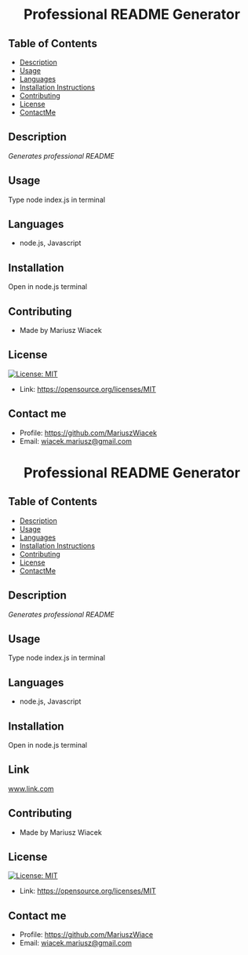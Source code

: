 # <p align="center">Professional README Generator</p>
  ## Table of Contents
  * [Description](#description)
  * [Usage](#usage)
  * [Languages](#languages)
  * [Installation Instructions](#installation)
  * [Contributing](#Contributing)
  * [License](#license)
  * [ContactMe](#contactMe)
  ## Description
  *Generates professional README*
  ## Usage
  Type node index.js in terminal
  ## Languages
  * node.js, Javascript
  ## Installation
  Open in node.js terminal
  ## Contributing
  * Made by Mariusz Wiacek
  ## License
  [![License: MIT](https://img.shields.io/badge/License-MIT-yellow.svg)](https://opensource.org/licenses/MIT) 
  * Link: https://opensource.org/licenses/MIT
  ## Contact me
  * Profile: https://github.com/MariuszWiacek
  * Email: wiacek.mariusz@gmail.com 
  # <p align="center">Professional README Generator</p>
  ## Table of Contents
  * [Description](#description)
  * [Usage](#usage)
  * [Languages](#languages)
  * [Installation Instructions](#installation)
  * [Contributing](#Contributing)
  * [License](#license)
  * [ContactMe](#contactMe)
  ## Description
  *Generates professional README*
  ## Usage
  Type node index.js in terminal
  ## Languages
  * node.js, Javascript
  ## Installation
  Open in node.js terminal
  ## Link
  www.link.com
  ## Contributing
  * Made by Mariusz Wiacek
  ## License
  [![License: MIT](https://img.shields.io/badge/License-MIT-yellow.svg)](https://opensource.org/licenses/MIT) 
  * Link: https://opensource.org/licenses/MIT
  ## Contact me
  * Profile: https://github.com/MariuszWiace
  * Email: wiacek.mariusz@gmail.com 
